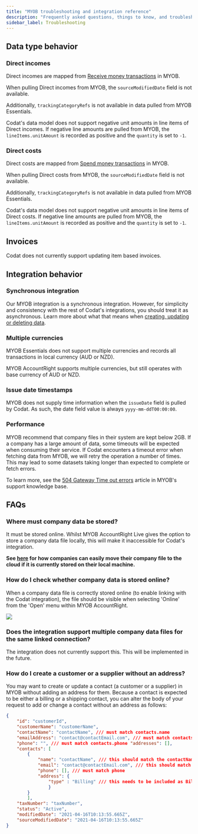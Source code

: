 ```yaml
---
title: "MYOB troubleshooting and integration reference"
description: "Frequently asked questions, things to know, and troubleshooting guidance for our MYOB integration"
sidebar_label: Troubleshooting
---
```


## Data type behavior

### Direct incomes

Direct incomes are mapped from <a className="external" href="https://developer.myob.com/api/myob-business-api/v2/banking/receive_money/" target="_blank">Receive money transactions</a> in MYOB.

When pulling Direct incomes from MYOB, the `sourceModifiedDate` field is not available.

Additionally, `trackingCategoryRefs` is not available in data pulled from MYOB Essentials.

Codat's data model does not support negative unit amounts in line items of Direct incomes. If negative line amounts are pulled from MYOB, the `lineItems.unitAmount` is recorded as positive and the `quantity` is set to `-1`.

### Direct costs

Direct costs are mapped from <a className="external" href="https://developer.myob.com/api/myob-business-api/v2/banking/spend_money/" target="_blank">Spend money transactions</a> in MYOB.

When pulling Direct costs from MYOB, the `sourceModifiedDate` field is not available.

Additionally, `trackingCategoryRefs` is not available in data pulled from MYOB Essentials.

Codat's data model does not support negative unit amounts in line items of Direct costs. If negative line amounts are pulled from MYOB, the `lineItems.unitAmount` is recorded as positive and the `quantity` is set to `-1`.

## Invoices

Codat does not currently support updating item based invoices.

## Integration behavior

### Synchronous integration

Our MYOB integration is a synchronous integration. However, for simplicity and consistency with the rest of Codat's integrations, you should treat it as asynchronous. Learn more about what that means when [creating, updating or deleting data](/using-the-api/push). 

### Multiple currencies

MYOB Essentials does not support multiple currencies and records all transactions in local currency (AUD or NZD).

MYOB AccountRight supports multiple currencies, but still operates with base currency of AUD or NZD.

### Issue date timestamps

MYOB does not supply time information when the `issueDate` field is pulled by Codat. As such, the date field value is always `yyyy-mm-ddT00:00:00`.

### Performance

MYOB recommend that company files in their system are kept below 2GB. If a company has a large amount of data, some timeouts will be expected when consuming their service. If Codat encounters a timeout error when fetching data from MYOB, we will retry the operation a number of times. This may lead to some datasets taking longer than expected to complete or fetch errors. 

To learn more, see the [504 Gateway Time out errors](https://apisupport.myob.com/hc/en-us/articles/6366818637583-504-Gateway-Time-out-errors) article in MYOB's support knowledge base. 

## FAQs

### Where must company data be stored?

It must be stored online. Whilst MYOB AccountRight Live gives the option to store a company data file locally, this will make it inaccessible for Codat's integration.

**See <a href="http://help.myob.com/wiki/display/ar/Put+your+company+file+online" target="_blank">here</a> for how companies can easily move their company file to the cloud if it is currently stored on their local machine.**

### How do I check whether company data is stored online?

When a company data file is correctly stored online (to enable linking with the Codat integration), the file should be visible when selecting 'Online' from the 'Open' menu within MYOB AccountRight.

<img src="/img/old/9c4e75a-AR_Live_Cloud_docs.PNG" />

### Does the integration support multiple company data files for the same linked connection?

The integration does not currently support this. This will be implemented in the future.

### How do I create a customer or a supplier without an address?

You may want to create or update a contact (a customer or a supplier) in MYOB without adding an address for them. Because a contact is expected to be either a billing or a shipping contact, you can alter the body of your request to add or change a contact without an address as follows: 

```json
{ 
    "id": "customerId", 
    "customerName": "customerName", 
    "contactName": "contactName", /// must match contacts.name 
    "emailAddress": "contact@contactEmail.com", /// must match contacts.email 
    "phone": "", /// must match contacts.phone "addresses": [], 
    "contacts": [ 
        { 
            "name": "contactName", /// this should match the contactName 
            "email": "contact@contactEmail.com", /// this should match the emailAddress 
            "phone": [], /// must match phone 
            "address": { 
                "type" : "Billing" /// this needs to be included as Billing 
                } 
        } 
        ], 
    "taxNumber": "taxNumber", 
    "status": "Active", 
    "modifiedDate": "2021-04-16T10:13:55.665Z", 
    "sourceModifiedDate": "2021-04-16T10:13:55.665Z" 
}
```
